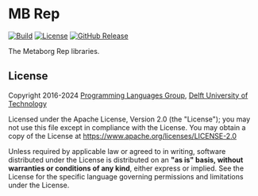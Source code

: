 # MB Rep
[![Build][github-badge:build]][github:build]
[![License][license-badge]][license]
[![GitHub Release][github-badge:release]][github:release]

The Metaborg Rep libraries.


## License
Copyright 2016-2024 [Programming Languages Group](https://pl.ewi.tudelft.nl/), [Delft University of Technology](https://www.tudelft.nl/)

Licensed under the Apache License, Version 2.0 (the "License"); you may not use this file except in compliance with the License. You may obtain a copy of the License at <https://www.apache.org/licenses/LICENSE-2.0>

Unless required by applicable law or agreed to in writing, software distributed under the License is distributed on an **"as is" basis, without warranties or conditions of any kind**, either express or implied. See the License for the specific language governing permissions and limitations under the License.



[github-badge:build]: https://img.shields.io/github/actions/workflow/status/metaborg/mb-rep/build.yaml
[github:build]: https://github.com/metaborg/mb-rep/actions
[license-badge]: https://img.shields.io/github/license/metaborg/mb-rep
[license]: https://github.com/metaborg/mb-rep/blob/main/LICENSE
[github-badge:release]: https://img.shields.io/github/v/release/metaborg/mb-rep?display_name=release
[github:release]: https://github.com/metaborg/mb-rep/releases
